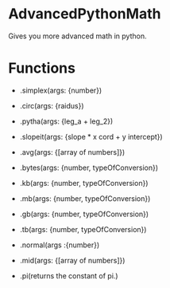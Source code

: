 # AdvancedPythonMath
Gives you more advanced math in python.

# Functions

- .simplex(args: {number}) 
- .circ(args: {raidus})
- .pytha(args: {leg_a + leg_2})
- .slopeit(args: {slope * x cord + y intercept})
- .avg(args: {[array of numbers]})

- .bytes(args: {number, typeOfConversion})
- .kb(args: {number, typeOfConversion})
- .mb(args: {number, typeOfConversion})
- .gb(args: {number, typeOfConversion})
- .tb(args: {number, typeOfConversion})

- .normal(args :{number})
- .mid(args: {[array of numbers]})
- .pi(returns the constant of pi.)

